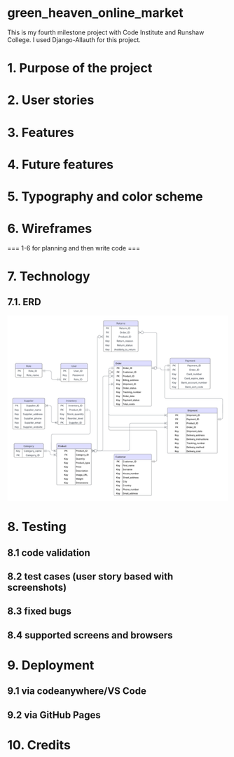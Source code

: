 # green_heaven_online_market
This is my fourth milestone project with Code Institute and Runshaw College. I used Django-Allauth for this project.
# 1. Purpose of the project
# 2. User stories
# 3. Features
# 4. Future features
# 5. Typography and color scheme
# 6. Wireframes
=== 1-6 for planning and then write code ===
# 7. Technology
## 7.1. ERD
![ERD image](media/Database%20ER%20diagram%20(crow's%20foot).png)
# 8. Testing
   ## 8.1 code validation
   ## 8.2 test cases (user story based with screenshots)
   ## 8.3 fixed bugs
   ## 8.4 supported screens and browsers
# 9. Deployment
   ## 9.1 via codeanywhere/VS Code
   ## 9.2 via GitHub Pages
# 10. Credits
